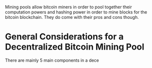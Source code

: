 Mining pools allow bitcoin miners in order to pool together their computation powers and hashing power in order to mine blocks for the bitcoin blockchain. They do come with their pros and cons though.

# General Considerations for a Decentralized Bitcoin Mining Pool
There are mainly 5 main components in a dece